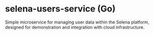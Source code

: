# selena-users-service (Go)
Simple microservice for managing user data within the Selena platform, designed for demonstration and integration with cloud infrastructure.